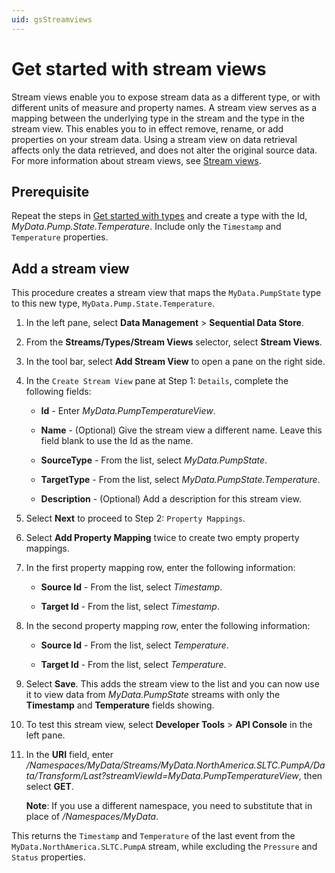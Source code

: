 ```yaml
---
uid: gsStreamviews
---
```


# Get started with stream views

Stream views enable you to expose stream data as a different type, or with different units of measure and property names. A stream view serves as a mapping between the underlying type in the stream and the type in the stream view. This enables you to in effect remove, rename, or add properties on your stream data. Using a stream view on data retrieval affects only the data retrieved, and does not alter the original source data. For more information about stream views, see [Stream views](xref:ccStreamviews).

## Prerequisite

Repeat the steps in [Get started with types](xref:gsTypes) and create a type with the Id, *MyData.Pump.State.Temperature*. Include only the `Timestamp` and `Temperature` properties. 

## Add a stream view

This procedure creates a stream view that maps the `MyData.PumpState` type to this new type, `MyData.Pump.State.Temperature`.

1. In the left pane, select **Data Management** > **Sequential Data Store**.

1. From the **Streams/Types/Stream Views** selector, select **Stream Views**.

1. In the tool bar, select **Add Stream View** to open a pane on the right side.

1. In the `Create Stream View` pane at Step 1: `Details`, complete the following fields:

   - **Id** ­­­- Enter *MyData.PumpTemperatureView*.

   - **Name** - (Optional) Give the stream view a different name. Leave this field blank to use the Id as the name.


   - **SourceType** - From the list, select *MyData.PumpState*.

   - **TargetType** - From the list, select *MyData.PumpState.Temperature*.

   - **Description** - (Optional) Add a description for this stream view.

   
1. Select **Next** to proceed to Step 2: `Property Mappings`.

1. Select **Add Property Mapping** twice to create two empty property mappings.

1. In the first property mapping row, enter the following information:

   - **Source Id** - From the list, select *Timestamp*.

   - **Target Id** - From the list, select *Timestamp*.

1. In the second property mapping row, enter the following information:

   - **Source Id** - From the list, select *Temperature*.

   - **Target Id** - From the list, select *Temperature*.

1. Select **Save**. This adds the stream view to the list and you can now use it to view data from *MyData.PumpState* streams with only the **Timestamp** and **Temperature** fields showing.

1. To test this stream view, select **Developer Tools** > **API Console** in the left pane.

1. In the **URI** field, enter */Namespaces/MyData/Streams/MyData.NorthAmerica.SLTC.PumpA/Data/Transform/Last?streamViewId=MyData.PumpTemperatureView*, then select **GET**. 

   **Note**: If you use a different namespace, you need to substitute that in place of */Namespaces/MyData*.

This returns the `Timestamp` and `Temperature` of the last event from the `MyData.NorthAmerica.SLTC.PumpA` stream, while excluding the `Pressure` and `Status` properties.
